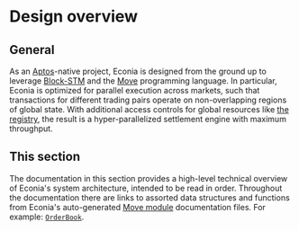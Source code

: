 # Design overview

## General

As an [Aptos]-native project, Econia is designed from the ground up to leverage [Block-STM] and the [Move] programming language.
In particular, Econia is optimized for parallel execution across markets, such that transactions for different trading pairs operate on non-overlapping regions of global state.
With additional access controls for global resources like [the registry], the result is a hyper-parallelized settlement engine with maximum throughput.

## This section

The documentation in this section provides a high-level technical overview of Econia's system architecture, intended to be read in order.
Throughout the documentation there are links to assorted data structures and functions from Econia's auto-generated [Move module] documentation files.
For example: [`OrderBook`].

[aptos]: https://aptos.dev
[block-stm]: https://arxiv.org/abs/2203.06871
[move]: https://move-language.github.io/move/
[move module]: ../move/modules
[the registry]: registry
[`orderbook`]: https://github.com/econia-labs/econia/blob/main/src/move/econia/doc/market.md#struct-orderbook
